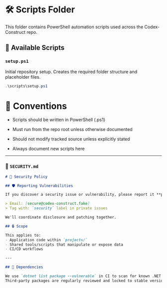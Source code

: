 # 🛠 Scripts Folder

This folder contains PowerShell automation scripts used across the Codex-Construct repo.

## 📌 Available Scripts

### `setup.ps1`

Initial repository setup. Creates the required folder structure and placeholder files.

```powershell
.\scripts\setup.ps1
```

# 📏 Conventions
- Scripts should be written in PowerShell (.ps1)

- Must run from the repo root unless otherwise documented

- Should not modify tracked source unless explicitly stated

- Always document new scripts here

---

### 📄 `SECURITY.md`

```markdown
# 🔐 Security Policy

## 🛡 Reporting Vulnerabilities

If you discover a security issue or vulnerability, please report it **privately** via email or issue tagging, not as a public GitHub issue.

> Email: [secure@codex-construct.fake]  
> Tag with: `security` label in private issues

We'll coordinate disclosure and patching together.

## 🔒 Scope

This applies to:
- Application code within `projects/`
- Shared tools/scripts that manipulate or expose data
- CI/CD workflows

---

## 🧯 Dependencies

We use `dotnet list package --vulnerable` in CI to scan for known .NET vulnerabilities.  
Third-party packages are regularly reviewed and locked to stable versions.
